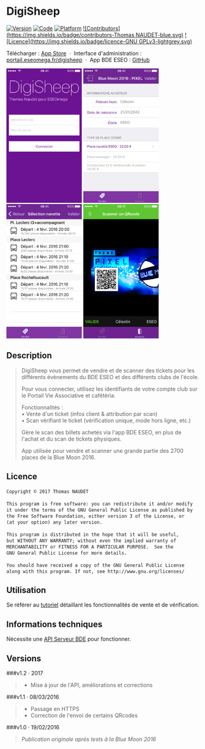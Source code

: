# DigiSheep

[![Version](https://img.shields.io/badge/version-1.2-green.svg)](https://itunes.apple.com/app/apple-store/id1084746837?pt=104224803&ct=GitHub&mt=8)
[![Code](https://img.shields.io/badge/code-Objective--C-orange.svg)](https://developer.apple.com/library/ios/documentation/Cocoa/Conceptual/ProgrammingWithObjectiveC/Introduction/Introduction.html#//apple_ref/doc/uid/TP40011210)
[![Platform](https://img.shields.io/badge/platform-iOS-red.svg)](http://www.apple.com/ios/)
[![Contributors](https://img.shields.io/badge/contributors-Thomas NAUDET-blue.svg)](http://twitter.com/tomn94)
[![Licence](https://img.shields.io/badge/licence-GNU GPLv3-lightgrey.svg)](http://www.gnu.org/licenses/)

Télécharger : [App Store](https://itunes.apple.com/app/apple-store/id1084746837?pt=104224803&ct=GitHub&mt=8) &nbsp;·&nbsp; Interface d'administration : [portail.eseomega.fr/digisheep](http://portail.eseomega.fr/digisheep) &nbsp;·&nbsp; App BDE ESEO : [GitHub](https://github.com/Tomn94/BDE-ESEO)

<img src="/Captures App Store/5/1.png?raw=true" height="350" />
<img src="/Captures App Store/5/2.png?raw=true" height="350" />
<img src="/Captures App Store/5/3.png?raw=true" height="350" />
<img src="/Captures App Store/5/4.png?raw=true" height="350" />

## Description
> DigiSheep vous permet de vendre et de scanner des tickets pour les différents événements du BDE ESEO et des différents clubs de l'école.
> 
> Pour vous connecter, utilisez les identifiants de votre compte club sur le Portail Vie Associative et cafétéria.
> 
> Fonctionnalités :<br>
> • Vente d'un ticket (infos client & attribution par scan)<br>
> • Scan vérifiant le ticket (vérification unique, mode hors ligne, etc.)
> 
> Gère le scan des billets achetés via l'app BDE ESEO, en plus de l'achat et du scan de tickets physiques.
> 
> App utilisée pour vendre et scanner une grande partie des 2700 places de la Blue Moon 2016.

## Licence

    Copyright © 2017 Thomas NAUDET

    This program is free software: you can redistribute it and/or modify
    it under the terms of the GNU General Public License as published by
    the Free Software Foundation, either version 3 of the License, or
    (at your option) any later version.

    This program is distributed in the hope that it will be useful,
    but WITHOUT ANY WARRANTY; without even the implied warranty of
    MERCHANTABILITY or FITNESS FOR A PARTICULAR PURPOSE.  See the
    GNU General Public License for more details.

    You should have received a copy of the GNU General Public License
    along with this program. If not, see http://www.gnu.org/licenses/

## Utilisation

Se référer au [tutoriel](https://github.com/Tomn94/DigiSheep/blob/master/DigiSheep%20Tutoriel.pdf) détaillant les fonctionnalités de vente et de vérification.

## Informations techniques

Nécessite une [API Serveur BDE](https://github.com/Tomn94/Portail-Vie-Asso-ESEO) pour fonctionner.

## Versions
###v1.2 · 2017
> - Mise à jour de l'API, améliorations et corrections

###v1.1 · 08/03/2016
> - Passage en HTTPS
> - Correction de l'envoi de certains QRcodes

###v1.0 · 19/02/2016
> *Publication originale après tests à la Blue Moon 2016*
